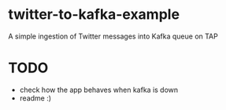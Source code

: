 # twitter-to-kafka-example
A simple ingestion of Twitter messages into Kafka queue on TAP


# TODO
* check how the app behaves when kafka is down
* readme :)
